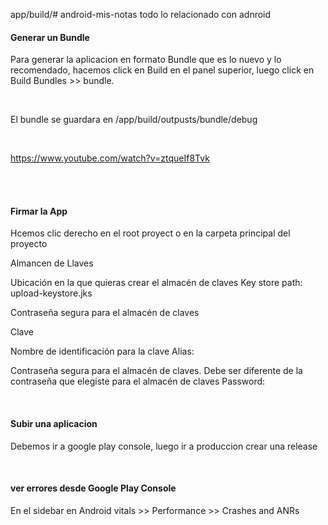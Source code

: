 app/build/# android-mis-notas
todo lo relacionado con adnroid


#### Generar un Bundle
Para generar la aplicacion en formato Bundle que es lo nuevo y lo recomendado, hacemos click en Build en el panel superior, luego click
en Build Bundles >> bundle.

</br>

El bundle se guardara en /app/build/outpusts/bundle/debug 

</br>

https://www.youtube.com/watch?v=ztqueIf8Tvk

</br>

</br>

#### Firmar la App
Hcemos clic derecho en el root proyect o en la carpeta principal del proyecto

Almancen de Llaves

Ubicación en la que quieras crear el almacén de claves
Key store path: upload-keystore.jks 

Contraseña segura para el almacén de claves

Clave

Nombre de identificación para la clave
Alias: 

Contraseña segura para el almacén de claves. Debe ser diferente de la contraseña que elegiste para el almacén de claves
Password: 

</br>

#### Subir una aplicacion
Debemos ir a google play console, luego ir a produccion crear una release

</br>

#### ver errores desde Google Play Console 
En el sidebar en Android vitals >> Performance >> Crashes and ANRs
